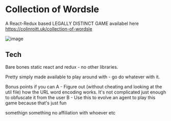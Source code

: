 # Collection of Wordsle

A React-Redux based LEGALLY DISTINCT GAME availabel here https://colinroitt.uk/collection-of-wordsle

![image](https://user-images.githubusercontent.com/9614541/153707025-f867f71c-00d7-4f81-9621-911050405129.png)


## Tech
Bare bones static react and redux - no other libraries.

Pretty simply made available to play around with - go do whatever with it. 

Bonus points if you can
A - Figure out (without cheating and looking at the util file) how the URL word encoding works. It's not complicated just enough to obfuscate it from the user
B - Use this to evolve an agent to play this game because that's just fun

somethign something no affiliation with whoever etc 
